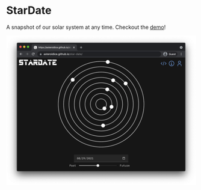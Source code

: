 # StarDate
A snapshot of our solar system at any time. Checkout the [demo](https://asteroidice.github.io/star-date/)!


![star date preview](./public/star_date_screenshot.png)
